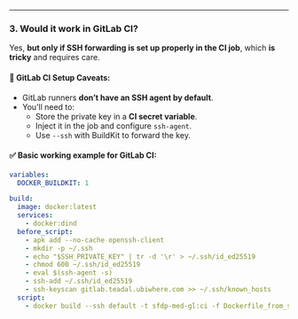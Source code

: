 
---

### **3. Would it work in GitLab CI?**

Yes, **but only if SSH forwarding is set up properly in the CI job**, which **is tricky** and requires care.

#### 🧩 GitLab CI Setup Caveats:
- GitLab runners **don’t have an SSH agent by default**.
- You’ll need to:
  - Store the private key in a **CI secret variable**.
  - Inject it in the job and configure `ssh-agent`.
  - Use `--ssh` with BuildKit to forward the key.

#### ✅ Basic working example for GitLab CI:

```yaml
variables:
  DOCKER_BUILDKIT: 1

build:
  image: docker:latest
  services:
    - docker:dind
  before_script:
    - apk add --no-cache openssh-client
    - mkdir -p ~/.ssh
    - echo "$SSH_PRIVATE_KEY" | tr -d '\r' > ~/.ssh/id_ed25519
    - chmod 600 ~/.ssh/id_ed25519
    - eval $(ssh-agent -s)
    - ssh-add ~/.ssh/id_ed25519
    - ssh-keyscan gitlab.teadal.ubiwhere.com >> ~/.ssh/known_hosts
  script:
    - docker build --ssh default -t sfdp-med-gl:ci -f Dockerfile_from_src .
